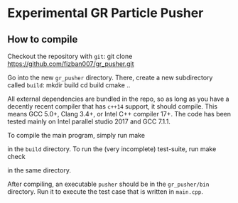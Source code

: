 # Experimental GR Particle Pusher

## How to compile

Checkout the repository with `git`:
    git clone https://github.com/fizban007/gr_pusher.git

Go into the new `gr_pusher` directory. There, create a new subdirectory called `build`:
    mkdir build
    cd build
    cmake ..

All external dependencies are bundled in the repo, so as long as you have a
decently recent compiler that has `c++14` support, it should compile. This means
GCC 5.0+, Clang 3.4+, or Intel C++ compiler 17+. The code has been tested mainly
on Intel parallel studio 2017 and GCC 7.1.1.

To compile the main program, simply run
    make

in the `build` directory. To run the (very incomplete) test-suite, run
    make check

in the same directory.

After compiling, an executable `pusher` should be in the `gr_pusher/bin`
directory. Run it to execute the test case that is written in `main.cpp`.
